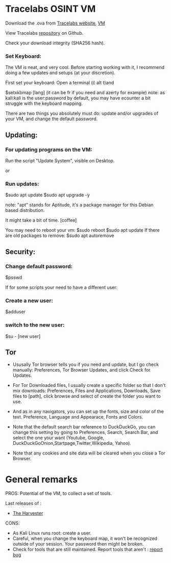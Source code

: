 # Tracelabs OSINT VM

Download the .ova from [Tracelabs website](https://www.tracelabs.org/trace-labs-osint-vm/), [VM](http://download.tracelabs.org/TL-OSINT-2020.1.ova) 
  
  View Tracelabs [repository](https://github.com/tracelabs/tlosint-live) on Github.

Check your download integrity (SHA256 hash).

### Set Keyboard:
The VM is neat, and very cool. Before starting working with it, I recommend doing a few updates and setups (at your discretion).

First set your keyboard: 
Open a terminal (ĉ alt t)and 

$setxkbmap [lang] (it can be fr if you need and azerty for example)
note: as kali:kali is the user:password by default, you may have ecounter a bit struggle with the keyboard mapping.

There are two things you absolutely must do: update and/or upgrades of your VM, and change the default password.

## Updating:
### For updating programs on the VM:
Run the script "Update System", visible on Desktop.

or

### Run updates:
  $sudo apt update
  $sudo apt upgrade -y 

note: "apt" stands for Aptitude, it's a package manager for this Debian based distribution. 

It might take a bit of time.
[coffee]


You may need to reboot your vm:
  $sudo reboot
  $sudo apt update
If there are old packages to remove:
$sudo apt autoremove

## Security:
### Change default password:
  $psswd

If for some scripts your need to have a different user:
### Create a new user:
$adduser


### switch to the new user:
  $su - [new user]


## Tor

- Ususally Tor browser tells you if you need and update, but I go check manually: Preferences, Tor Browser Updates, and click Check for Updates.

- For Tor Downloaded files, I usually create a specific folder so that I don't mix downloads: Preferences, Files and Applications, Downloads, Save files to [path], click browse and select of create the folder you want to use.

- And as in any navigators, you can set up the fonts, size and color of the text. Preference, Language and Appearace, Fonts and Colors. 

- Note that the default search bar reference to DuckDuckGo, you can change this setting by going to Preferences, Search, Search Bar, and select the one your want (Youtube, Google, DuckDuckGoOnion,Startpage,Twitter,Wikipedia, Yahoo).

- Note that any cookies and site data will be cleared when you close a Tor Browser.



# General remarks

PROS: Potential of the VM, to collect a set of tools.

Last releases of :
- [The Harvester](https://github.com/laramies/theHarvester/releases/tag/V3.1)

CONS: 
- As Kali Linux runs root: create a user.
- Careful, when you change the keyboard map, it won't be recognized outside of your session. Your password then might be broken.
- Check for tools that are still maintained. Report tools that aren't : [report bug](https://github.com/tracelabs/tlosint-live)

